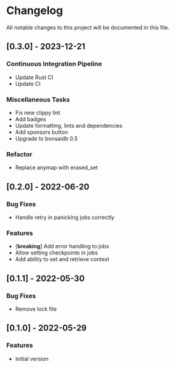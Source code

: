 # Changelog

All notable changes to this project will be documented in this file.

## [0.3.0] - 2023-12-21

### Continuous Integration Pipeline

- Update Rust CI
- Update CI

### Miscellaneous Tasks

- Fix new clippy lint
- Add badges
- Update formatting, lints and dependencies
- Add sponsors button
- Upgrade to bonsaidb 0.5

### Refactor

- Replace anymap with erased_set

## [0.2.0] - 2022-06-20

### Bug Fixes

- Handle retry in panicking jobs correctly

### Features

- [**breaking**] Add error handling to jobs
- Allow setting checkpoints in jobs
- Add ability to set and retrieve context

## [0.1.1] - 2022-05-30

### Bug Fixes

- Remove lock file

## [0.1.0] - 2022-05-29

### Features

- Initial version

<!-- generated by git-cliff -->
